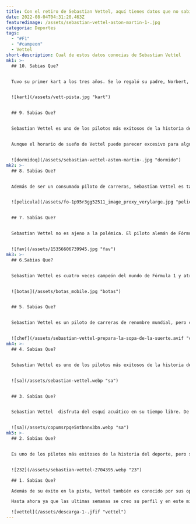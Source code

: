 ```yaml
---
title: Con el retiro de Sebastian Vettel, aquí tienes datos que no sabias de el.
date: 2022-08-04T04:31:20.463Z
featuredimage: /assets/sebastian-vettel-aston-martin-1-.jpg
categoria: Deportes
tags:
  - "#F1"
  - "#campeon"
  - Vettel
short-description: Cual de estos datos conocias de Sebastian Vettel
mk1: >-
  ## 10. Sabias Que?


  Tuvo su primer kart a los tres años. Se lo regaló su padre, Norbert, corredor profesional de karts. A los 10 años, fue fichado por Red Bull Junior. A los 21 años consiguió su primera victoria en Monza. Sebastian Vettel es ahora uno de los pilotos de Fórmula 1 más exitosos de la historia. Pero su camino hacia el éxito no fue fácil. Vettel pasó su infancia recorriendo el país con su familia, siguiendo la carrera de su padre. A menudo dormía en autocaravanas y se pasaba los fines de semana montando karts. Pero todo eso dio sus frutos cuando debutó en la Fórmula 1 en 2007. Desde entonces, Vetter ha ganado cuatro campeonatos del mundo y se ha consolidado como uno de los mejores pilotos de la historia de este deporte.


  ![kart](/assets/vett-pista.jpg "kart")


  ## 9. Sabias Que?


  Sebastian Vettel es uno de los pilotos más exitosos de la historia de la Fórmula 1. Para mantener su ventaja, dice que necesita un mínimo de ocho horas de descanso en su vida diaria. Cuando tiene un Gran Premio, aumenta su sueño a entre nueve y diez horas. Esta hora extra de sueño le ayuda a estar en su mejor momento cuando más importa.


  Aunque el horario de sueño de Vettel puede parecer excesivo para algunos, está claro que le funciona. Es cuatro veces campeón del mundo, y no muestra signos de desaceleración. Para Vettel, descansar lo suficiente es simplemente una parte de lo que se necesita para ser el mejor.


  ![dormidoq](/assets/sebastian-vettel-aston-martin-.jpg "dormido")
mk2: >-
  ## 8. Sabias Que?


  Además de ser un consumado piloto de carreras, Sebastian Vettel es también un talentoso cantante. Participó en el vídeo musical de Watch Me Work, de Melanie Fiona, y también se le vio cantando el cumpleaños feliz a su ingeniero Riccardo Adami en Abu Dhabi en 2015. Las habilidades musicales de Vettel añaden otra dimensión a su ya impresionante lista de logros. Su participación en el vídeo musical de Watch Me Work demuestra que no tiene miedo de salir de su zona de confort y probar cosas nuevas. Su disposición a cantarHappy Birthday a su ingeniero en Abu Dhabi demuestra su sentido del humor y su capacidad para divertirse incluso en medio de una carrera competitiva. El talento y la versatilidad de Vettel hacen de él una persona realmente completa.


  ![pelicula](/assets/fo-1p95r3gg52511_image_proxy_verylarge.jpg "pelicula")


  ## 7. Sabias Que?


  Sebastian Vettel no es ajeno a la polémica. El piloto alemán de Fórmula 1 se ha visto envuelto en varios incidentes en pista, sobre todo su ya famosa colisión con Lewis Hamilton en el Gran Premio de Azerbaiyán de 2018. Sin embargo, lejos de los circuitos, Vettel es un fanático confeso de 'La vida de Brian', una polémica comedia estrenada en 1979 y dirigida por Terry Jones. Protagonizada por los legendarios comediantes británicos Monty Python, "La vida de Brian" fue inicialmente prohibida en varios países por su contenido blasfemo. Sin embargo, desde entonces ha sido ampliamente alabada por su aguda sátira y su inteligente escritura. Para Vettel, "La vida de Brian" es sencillamente una de las películas más divertidas de la historia. "Sé que no es del gusto de todos", dijo en una entrevista con The Guardian, "pero creo que es divertidísima" Está claro que Sebastian Vettel es un hombre que no tiene miedo a la polémica, tanto dentro como fuera de la pista.


  ![fav](/assets/15356606739945.jpg "fav")
mk3: >-
  ## 6.Sabias Que?


  Sebastian Vettel es cuatro veces campeón del mundo de Fórmula 1 y atribuye su éxito, al menos en parte, a una moneda de la suerte que lleva como amuleto. La moneda se la dio su padre después de que Sebastian tuviera un accidente en un kart. Desde entonces, siempre la lleva consigo en las carreras. Aunque la moneda no sea la responsable directa de las victorias de Sebastian, está claro que se ha convertido en un talismán para él, al que atribuye el mérito de darle un impulso extra de suerte y confianza. Se crea o no en el poder de los amuletos de la suerte, no hay duda de que Sebastian Vettel es un piloto de enorme talento. Y la próxima vez que cruce la línea de meta en primer lugar, puede estar seguro de que su moneda de la suerte le acompañará.


  ![botas](/assets/botas_mobile.jpg "botas")


  ## 5. Sabias Que?


  Sebastian Vettel es un piloto de carreras de renombre mundial, pero cuando está en casa, le gusta pasar tiempo en la cocina. La cocina es una afición que aprendió de su padre, que era cocinero profesional. Vettel disfruta con el reto de crear nuevos platos, y suele experimentar con diferentes ingredientes y sabores. Su plato favorito es la comida italiana, ya que le recuerda su infancia en Alemania. Sin embargo, también sabe preparar otras cocinas, como la china, la tailandesa y la india. Además de ser un cocinero con talento, Vettel también tiene experiencia como panadero. Suele hacer pasteles y galletas para sus amigos y familiares, y su plato estrella es una tarta de lava de chocolate que rezuma chocolate fundido. Siempre que tiene la oportunidad de cocinar, Vettel la aprovecha, ya que es uno de sus pasatiempos favoritos.


  ![chef](/assets/sebastian-vettel-prepara-la-sopa-de-la-suerte.avif "chef")
mk4: >-
  ## 4. Sabias Que?


  Sebastian Vettel es uno de los pilotos más exitosos de la historia de la Fórmula 1, pero no se sacó el carné de conducir hasta los 23 años. Para entonces, ya llevaba cuatro temporadas compitiendo en la Fórmula 1 y era el actual Campeón del Mundo. Vettel ha dicho que nunca sintió la necesidad de obtener su licencia hasta que empezó a competir profesionalmente. También ha señalado que, como pasa tanto tiempo volando entre carreras, no necesita realmente una licencia de todos modos. Aunque tardó en conseguirlo, no hay duda de que Sebastian Vettel es un maestro de la pista.


  ![sa](/assets/sebastian-vettel.webp "sa")


  ## 3. Sabias Que?


  Sebastian Vettel  disfruta del esquí acuático en su tiempo libre. De hecho, se le ha visto en numerosas ocasiones practicando este deporte acuático. Aunque algunos podrían suponer que alguien con el nivel de experiencia de Vettel tendría un talento natural para el esquí, lo cierto es que tuvo que aprender a hacerlo. Sin embargo, una vez que le cogió el tranquillo, se hizo rápidamente adicto a la emoción de la velocidad y a la sensación de estar en aguas abiertas. Para Vettel, el esquí acuático es la forma perfecta de relajarse y desconectar después de un largo día de carreras. Le permite despejar la mente y disfrutar del simple placer de estar en la naturaleza.


  ![sa](/assets/copumsrpqe5ntbnnx3bn.webp "sa")
mk5: >-
  ## 2. Sabias Que?


  Es uno de los pilotos más exitosos de la historia del deporte, pero sigue teniendo los pies en la tierra. Siempre que visita Tokio, toma el metro en lugar de llamar a un taxi o utilizar un servicio de limusina. Dice que es la mejor manera de ver la ciudad y conocer a la gente. El metro es una forma eficaz de moverse por Tokio, y además es relativamente barato. Vettel dice que le gusta observar a la gente en el metro y ver diferentes partes de la ciudad que normalmente no vería desde un coche. También le gusta la amabilidad y la ayuda de todo el mundo. La gente suele reconocerle en el metro, pero no le molestan y puede viajar tranquilo. Tomar el metro es una de las cosas favoritas de Vettel cuando visita Tokio, y es algo que le hace sentir como una persona normal y corriente en lugar de un atleta mundialmente famoso.


  ![232](/assets/sebastian-vettel-2704395.webp "23")

  ## 1. Sabias Que?

  Además de su éxito en la pista, Vettel también es conocido por sus opiniones francas en las redes sociales. Ha criticado repetidamente Facebook y Twitter, calificándolos de "pérdida de tiempo" y "distracción". En una entrevista con The Guardian, dijo que "la gente está tan preocupada por lo que los demás piensan de ellos. Es como volver al colegio y enseñar tus zapatos nuevos o algo así. ¿A quién le importa?" Los comentarios de Vettel han generado un gran debate, con algunas personas que están de acuerdo con su crítica a las redes sociales y otras que argumentan que pueden ser una herramienta útil si se utilizan correctamente. 

  Hasta ahora ya que las ultimas semanas se creo su perfil y en este mismo anuncio su retiro, lamentablemente nos quedamos sin el 4 veces campeón, claramente lo vamos a extrañar 

  ![vettel](/assets/descarga-1-.jfif "vettel")
---
```

